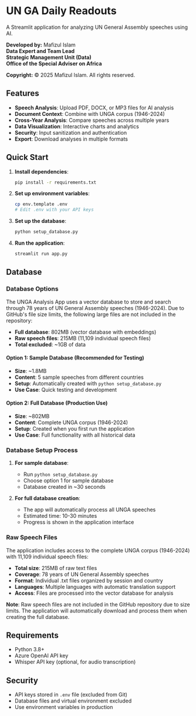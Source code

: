 # UN GA Daily Readouts

A Streamlit application for analyzing UN General Assembly speeches using AI.

**Developed by:** Mafizul Islam  
**Data Expert and Team Lead**  
**Strategic Management Unit (Data)**  
**Office of the Special Adviser on Africa**  

**Copyright:** © 2025 Mafizul Islam. All rights reserved.

## Features

- **Speech Analysis**: Upload PDF, DOCX, or MP3 files for AI analysis
- **Document Context**: Combine with UNGA corpus (1946-2024)
- **Cross-Year Analysis**: Compare speeches across multiple years
- **Data Visualization**: Interactive charts and analytics
- **Security**: Input sanitization and authentication
- **Export**: Download analyses in multiple formats

## Quick Start

1. **Install dependencies**:
   ```bash
   pip install -r requirements.txt
   ```

2. **Set up environment variables**:
   ```bash
   cp env.template .env
   # Edit .env with your API keys
   ```

3. **Set up the database**:
   ```bash
   python setup_database.py
   ```

4. **Run the application**:
   ```bash
   streamlit run app.py
   ```

## Database

### Database Options

The UNGA Analysis App uses a vector database to store and search through 78 years of UN General Assembly speeches (1946-2024). Due to GitHub's file size limits, the following large files are not included in the repository:

- **Full database**: 802MB (vector database with embeddings)
- **Raw speech files**: 215MB (11,109 individual speech files)
- **Total excluded**: ~1GB of data

#### Option 1: Sample Database (Recommended for Testing)
- **Size**: ~1.8MB
- **Content**: 5 sample speeches from different countries
- **Setup**: Automatically created with `python setup_database.py`
- **Use Case**: Quick testing and development

#### Option 2: Full Database (Production Use)
- **Size**: ~802MB
- **Content**: Complete UNGA corpus (1946-2024)
- **Setup**: Created when you first run the application
- **Use Case**: Full functionality with all historical data

### Database Setup Process

1. **For sample database**:
   - Run `python setup_database.py`
   - Choose option 1 for sample database
   - Database created in ~30 seconds

2. **For full database creation**:
   - The app will automatically process all UNGA speeches
   - Estimated time: 10-30 minutes
   - Progress is shown in the application interface

### Raw Speech Files

The application includes access to the complete UNGA corpus (1946-2024) with 11,109 individual speech files:

- **Total size**: 215MB of raw text files
- **Coverage**: 78 years of UN General Assembly speeches
- **Format**: Individual .txt files organized by session and country
- **Languages**: Multiple languages with automatic translation support
- **Access**: Files are processed into the vector database for analysis

**Note**: Raw speech files are not included in the GitHub repository due to size limits. The application will automatically download and process them when creating the full database.

## Requirements

- Python 3.8+
- Azure OpenAI API key
- Whisper API key (optional, for audio transcription)

## Security

- API keys stored in `.env` file (excluded from Git)
- Database files and virtual environment excluded
- Use environment variables in production